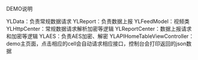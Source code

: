 DEMO说明

YLData：负责常规数据请求
YLReport：负责数据上报
YLFeedModel：视频类
YLHttpCenter：常规数据请求解析加密等逻辑
YLReportCenter：数据上报请求和加密等逻辑
YLAES：负责AES加密、解密
YLAPIHomeTableViewController：demo主页面，点击相应的cell会自动请求相应接口，控制台会打印返回的json数据


